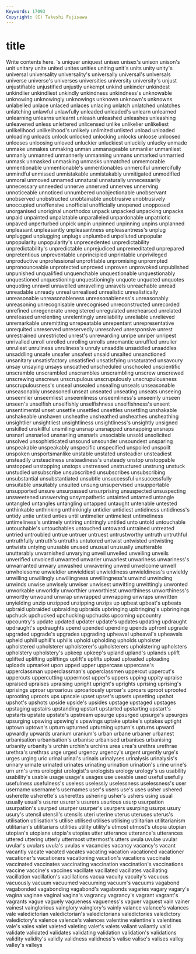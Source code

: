 ```yaml
---
Keywords: 17093 
Copyright: (C) Takeshi Fujisawa
---
```


# title

Write contents here.
's
uniquer uniquest unisex unisex's unison unison's unit unitary unite united
unites unities uniting unit's units unity unity's universal universality universality's
universally universal's universals universe universe's universes universities university university's unjust
unjustifiable unjustified unjustly unkempt unkind unkinder unkindest unkindlier unkindliest unkindly
unkindness unkindness's unknowable unknowing unknowingly unknowings unknown unknown's unknowns unlabelled
unlace unlaced unlaces unlacing unlatch unlatched unlatches unlatching unlawful unlawfully
unleaded unleaded's unlearn unlearned unlearning unlearns unlearnt unleash unleashed unleashes
unleashing unleavened unless unlettered unlicensed unlike unlikelier unlikeliest unlikelihood unlikelihood's
unlikely unlimited unlisted unload unloaded unloading unloads unlock unlocked unlocking
unlocks unloose unloosed unlooses unloosing unloved unluckier unluckiest unluckily unlucky
unmade unmake unmakes unmaking unman unmanageable unmanlier unmanliest unmanly unmanned
unmannerly unmanning unmans unmarked unmarried unmask unmasked unmasking unmasks unmatched
unmemorable unmentionable unmentionable's unmentionables unmerciful unmercifully unmindful unmissed unmistakable unmistakably
unmitigated unmodified unmoral unmoved unnamed unnatural unnaturally unnecessarily unnecessary unneeded
unnerve unnerved unnerves unnerving unnoticeable unnoticed unnumbered unobjectionable unobservant unobserved
unobstructed unobtainable unobtrusive unobtrusively unoccupied unoffensive unofficial unofficially unopened unopposed
unorganised unoriginal unorthodox unpack unpacked unpacking unpacks unpaid unpainted unpalatable
unparalleled unpardonable unpatriotic unpaved unperturbed unpick unpin unpinned unpinning unpins
unplanned unpleasant unpleasantly unpleasantness unpleasantness's unplug unplugged unplugging unplugs unplumbed
unpolluted unpopular unpopularity unpopularity's unprecedented unpredictability unpredictability's unpredictable unprejudiced unpremeditated
unprepared unpretentious unpreventable unprincipled unprintable unprivileged unproductive unprofessional unprofitable unpromising
unprompted unpronounceable unprotected unproved unproven unprovoked unpublished unpunished unqualified unquenchable
unquestionable unquestionably unquestioned unquestioning unquestioningly unquote unquoted unquotes unquoting unravel
unravelled unravelling unravels unreachable unread unreadable unready unreal unrealised unrealistic
unrealistically unreasonable unreasonableness unreasonableness's unreasonably unreasoning unrecognisable unrecognised unreconstructed unrecorded
unrefined unregenerate unregistered unregulated unrehearsed unrelated unreleased unrelenting unrelentingly unreliability
unreliable unrelieved unremarkable unremitting unrepeatable unrepentant unrepresentative unrequited unreserved unreservedly
unresolved unresponsive unrest unrestrained unrestricted unrest's unrewarding unripe unriper unripest
unrivalled unroll unrolled unrolling unrolls unromantic unruffled unrulier unruliest unruliness
unruliness's unruly unsaddle unsaddled unsaddles unsaddling unsafe unsafer unsafest unsaid
unsalted unsanctioned unsanitary unsatisfactory unsatisfied unsatisfying unsaturated unsavoury unsay unsaying
unsays unscathed unscheduled unschooled unscientific unscramble unscrambled unscrambles unscrambling unscrew
unscrewed unscrewing unscrews unscrupulous unscrupulously unscrupulousness unscrupulousness's unseal unsealed unsealing
unseals unseasonable unseasonably unseasoned unseat unseated unseating unseats unseeing unseemlier
unseemliest unseemliness unseemliness's unseemly unseen unseen's unselfish unselfishly unselfishness unselfishness's
unsent unsentimental unset unsettle unsettled unsettles unsettling unshakable unshakeable unshaven
unsheathe unsheathed unsheathes unsheathing unsightlier unsightliest unsightliness unsightliness's unsightly unsigned
unskilled unskillful unsmiling unsnap unsnapped unsnapping unsnaps unsnarl unsnarled unsnarling
unsnarls unsociable unsold unsolicited unsolved unsophisticated unsound unsounder unsoundest unsparing
unspeakable unspeakably unspecific unspecified unspoiled unspoilt unspoken unsportsmanlike unstable unstated
unsteadier unsteadiest unsteadily unsteadiness unsteadiness's unsteady unstop unstoppable unstopped unstopping
unstops unstressed unstructured unstrung unstuck unstudied unsubscribe unsubscribed unsubscribes unsubscribing
unsubstantial unsubstantiated unsubtle unsuccessful unsuccessfully unsuitable unsuitably unsuited unsung unsupervised
unsupportable unsupported unsure unsurpassed unsurprising unsuspected unsuspecting unsweetened unswerving unsympathetic
untainted untamed untangle untangled untangles untangling untapped untaught untenable untested
unthinkable unthinking unthinkingly untidier untidiest untidiness untidiness's untidy untie untied
unties until untimelier untimeliest untimeliness untimeliness's untimely untiring untiringly untitled
unto untold untouchable untouchable's untouchables untouched untoward untrained untreated untried
untroubled untrue untruer untruest untrustworthy untruth untruthful untruthfully untruth's untruths
untutored untwist untwisted untwisting untwists untying unusable unused unusual unusually
unutterable unutterably unvarnished unvarying unveil unveiled unveiling unveils unverified unvoiced
unwanted unwarier unwariest unwariness unwariness's unwarranted unwary unwashed unwavering unwed
unwelcome unwell unwholesome unwieldier unwieldiest unwieldiness unwieldiness's unwieldy unwilling unwillingly
unwillingness unwillingness's unwind unwinding unwinds unwise unwisely unwiser unwisest unwitting
unwittingly unwonted unworkable unworldly unworthier unworthiest unworthiness unworthiness's unworthy unwound
unwrap unwrapped unwrapping unwraps unwritten unyielding unzip unzipped unzipping unzips
up upbeat upbeat's upbeats upbraid upbraided upbraiding upbraids upbringing upbringing's
upbringings upchuck upchucked upchucking upchucks upcoming upcountry upcountry's update updated
updater update's updates updating updraught updraught's updraughts upend upended upending
upends upfront upgrade upgraded upgrade's upgrades upgrading upheaval upheaval's upheavals
upheld uphill uphill's uphills uphold upholding upholds upholster upholstered upholsterer
upholsterer's upholsterers upholstering upholsters upholstery upholstery's upkeep upkeep's upland upland's
uplands uplift uplifted uplifting upliftings uplift's uplifts upload uploaded uploading
uploads upmarket upon upped upper uppercase uppercase's upperclassman upperclassman's upperclassmen
uppercut uppercut's uppercuts uppercutting uppermost upper's uppers upping uppity upraise
upraised upraises upraising upright upright's uprights uprising uprising's uprisings uproar
uproarious uproariously uproar's uproars uproot uprooted uprooting uproots ups upscale
upset upset's upsets upsetting upshot upshot's upshots upside upside's upsides
upstage upstaged upstages upstaging upstairs upstanding upstart upstarted upstarting upstart's
upstarts upstate upstate's upstream upsurge upsurged upsurge's upsurges upsurging upswing
upswing's upswings uptake uptake's uptakes uptight uptown uptown's upturn upturned
upturning upturn's upturns upward upwardly upwards uranium uranium's urban urbane
urbaner urbanest urbanisation urbanisation's urbanise urbanised urbanises urbanising urbanity urbanity's
urchin urchin's urchins urea urea's urethra urethrae urethra's urethras urge
urged urgency urgency's urgent urgently urge's urges urging uric urinal
urinal's urinals urinalyses urinalysis urinalysis's urinary urinate urinated urinates urinating
urination urination's urine urine's urn urn's urns urologist urologist's urologists
urology urology's us usability usability's usable usage usage's usages use
useable used useful usefully usefulness usefulness's useless uselessly uselessness uselessness's
user username username's usernames user's users use's uses usher ushered
usherette usherette's usherettes ushering usher's ushers using usual usually usual's
usurer usurer's usurers usurious usurp usurpation usurpation's usurped usurper usurper's
usurpers usurping usurps usury usury's utensil utensil's utensils uteri uterine
uterus uteruses uterus's utilisation utilisation's utilise utilised utilises utilising utilitarian
utilitarianism utilitarian's utilitarians utilities utility utility's utmost utmost's utopia utopian
utopian's utopians utopia's utopias utter utterance utterance's utterances uttered uttering
utterly uttermost uttermost's utters uvula uvulae uvular uvular's uvulars uvula's
uvulas v vacancies vacancy vacancy's vacant vacantly vacate vacated vacates
vacating vacation vacationed vacationer vacationer's vacationers vacationing vacation's vacations vaccinate
vaccinated vaccinates vaccinating vaccination vaccination's vaccinations vaccine vaccine's vaccines vacillate
vacillated vacillates vacillating vacillation vacillation's vacillations vacua vacuity vacuity's vacuous
vacuously vacuum vacuumed vacuuming vacuum's vacuums vagabond vagabonded vagabonding vagabond's
vagabonds vagaries vagary vagary's vagina vaginae vaginal vagina's vagrancy vagrancy's
vagrant vagrant's vagrants vague vaguely vagueness vagueness's vaguer vaguest vain
vainer vainest vainglorious vainglory vainglory's vainly valance valance's valances vale
valedictorian valedictorian's valedictorians valedictories valedictory valedictory's valence valence's valences valentine
valentine's valentines vale's vales valet valeted valeting valet's valets valiant
valiantly valid validate validated validates validating validation validation's validations validity
validity's validly validness validness's valise valise's valises valley valley's valleys
